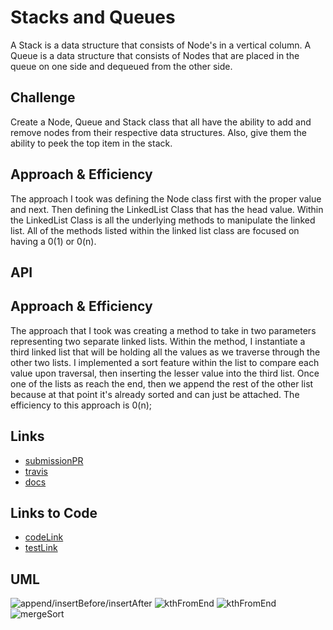 # Stacks and Queues
A Stack is a data structure that consists of Node's in a vertical column. A Queue is a data structure that consists of Nodes that are placed in the queue on one side and dequeued from the other side.

## Challenge
Create a Node, Queue and Stack class that all have the ability to add and remove nodes from their respective data structures. Also, give them the ability to peek the top item in the stack.

## Approach & Efficiency
The approach I took was defining the Node class first with the proper value and next. Then defining the LinkedList Class that has the head value. Within the LinkedList Class is all the underlying methods to manipulate the linked list. All of the methods listed within the linked list class are focused on having a 0(1) or 0(n).

## API

## Approach & Efficiency
The approach that I took was creating a method to take in two parameters representing two separate linked lists. Within the method, I instantiate a third linked list that will be holding all the values as we traverse through the other two lists. I implemented a sort feature within the list to compare each value upon traversal, then inserting the lesser value into the third list. Once one of the lists as reach the end, then we append the rest of the other list because at that point it's already sorted and can just be attached. The efficiency to this approach is 0(n);

## Links
* [submissionPR](https://github.com/trevorthompson-401-advanced-javascript/data-structures-and-algorithms/pull/13/)
* [travis](https://travis-ci.com/trevorthompson-401-advanced-javascript/data-structures-and-algorithms/builds/144421889)
* [docs](/docs)

## Links to Code
* [codeLink](linked-list.js)
* [testLink](__tests__/linked-list.test.js)


## UML
![append/insertBefore/insertAfter](assets/IMG_4239.JPG)
![kthFromEnd](assets/IMG_4237.JPG)
![kthFromEnd](assets/IMG_4238.JPG)
![mergeSort](assets/mergeSort.jpg)
